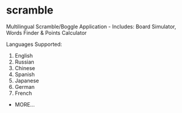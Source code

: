# scramble
Multilingual Scramble/Boggle Application - Includes: Board Simulator, Words Finder &amp; Points Calculator

Languages Supported:
1. English
2. Russian
3. Chinese
4. Spanish
5. Japanese
6. German
7. French
+ MORE...
